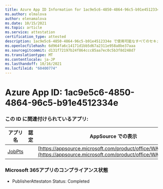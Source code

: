 ```yaml
---
title: Azure App ID Information for 1ac9e5c6-4850-4864-96c5-b91e4512334e
ms.author: elmalova
author: elenamalova
ms.date: 10/15/2021
ms.topic: article
ms.service: attestation
certification_type: attested
description: 1ac9e5c6-4850-4864-96c5-b91e4512334e で使用可能なすべてのセキュリティおよびコンプライアンス情報。
ms.openlocfilehash: 6d964fa6c14171d1bb5d67a2311e958a8be37aaa
ms.sourcegitcommit: d131f72197b24f864ccc85aa7ec0c5b3f8d248d7
ms.translationtype: MT
ms.contentlocale: ja-JP
ms.lasthandoff: 10/16/2021
ms.locfileid: "60400774"
---
```

# <a name="azure-app-id-1ac9e5c6-4850-4864-96c5-b91e4512334e"></a>Azure App ID: 1ac9e5c6-4850-4864-96c5-b91e4512334e


### <a name="apps-associated-with-this-id"></a>この ID に関連付けられているアプリ:
| **アプリ名** | **認定** | **AppSource での表示** |
|--------------|---------------|-----------------------|
| [JobPts](https://docs.microsoft.com/microsoft-365-app-certification/forward/WA200001849) |  | [https://appsource.microsoft.com/product/office/WA200001849](https://appsource.microsoft.com/product/office/WA200001849) |

### <a name="microsoft-365-app-compliance-status"></a>Microsoft 365アプリのコンプライアンス状態
- PublisherAttestaton Status: Completed
